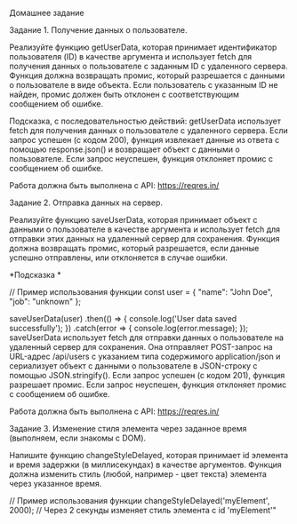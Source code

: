 Домашнее задание

Задание 1. Получение данных о пользователе.

Реализуйте функцию getUserData, которая принимает идентификатор пользователя (ID) в качестве аргумента и использует fetch для получения данных о пользователе с заданным ID с удаленного сервера. Функция должна возвращать промис, который разрешается с данными о пользователе в виде объекта. Если пользователь с указанным ID не найден, промис должен быть отклонен с соответствующим сообщением об ошибке.

Подсказка, с последовательностью действий:
getUserData использует fetch для получения данных о пользователе с удаленного сервера. Если запрос успешен (с кодом 200), функция извлекает данные из ответа с помощью response.json() и возвращает объект с данными о пользователе. Если запрос неуспешен, функция отклоняет промис с сообщением об ошибке.

Работа должна быть выполнена с API: https://reqres.in/

Задание 2. Отправка данных на сервер.

Реализуйте функцию saveUserData, которая принимает объект с данными о пользователе в качестве аргумента и использует fetch для отправки этих данных на удаленный сервер для сохранения. Функция должна возвращать промис, который разрешается, если данные успешно отправлены, или отклоняется в случае ошибки.

*Подсказка *

// Пример использования функции
const user = {
  "name": "John Doe",
  "job": "unknown"
};

saveUserData(user)
  .then(() => {
    console.log('User data saved successfully');
  })
  .catch(error => {
    console.log(error.message);
  });
saveUserData использует fetch для отправки данных о пользователе на удаленный сервер для сохранения. Она отправляет POST-запрос на URL-адрес /api/users с указанием типа содержимого application/json и сериализует объект с данными о пользователе в JSON-строку с помощью JSON.stringify(). Если запрос успешен (с кодом 201), функция разрешает промис. Если запрос неуспешен, функция отклоняет промис с сообщением об ошибке.

Работа должна быть выполнена с API: https://reqres.in/

Задание 3. Изменение стиля элемента через заданное время (выполняем, если знакомы с DOM).

Напишите функцию changeStyleDelayed, которая принимает id элемента и время задержки (в миллисекундах) в качестве аргументов. Функция должна изменить стиль (любой, например - цвет текста) элемента через указанное время.

// Пример использования функции
changeStyleDelayed('myElement', 2000); // Через 2 секунды изменяет стиль элемента с id 'myElement'"
